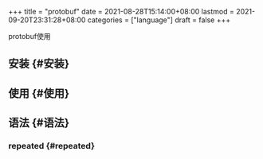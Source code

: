 +++
title = "protobuf"
date = 2021-08-28T15:14:00+08:00
lastmod = 2021-09-20T23:31:28+08:00
categories = ["language"]
draft = false
+++

protobuf使用

<!--more-->


## 安装 {#安装}


## 使用 {#使用}


## 语法 {#语法}


### repeated {#repeated}